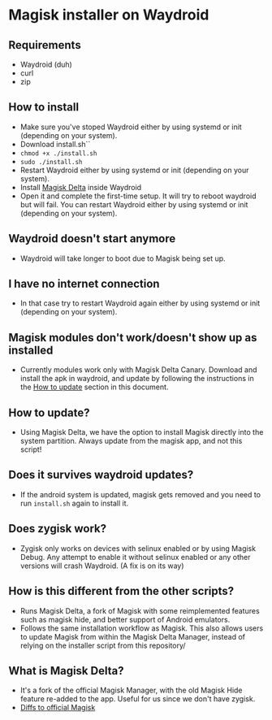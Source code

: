 # Magisk installer on Waydroid

## Requirements
* Waydroid (duh)
* curl
* zip

## How to install
* Make sure you've stoped Waydroid either by using systemd or init (depending on your system).
* Download install.sh``
* `chmod +x ./install.sh`
* `sudo ./install.sh`
* Restart Waydroid either by using systemd or init (depending on your system).
* Install [Magisk Delta](https://huskydg.github.io/magisk-files/) inside Waydroid
* Open it and complete the first-time setup. It will try to reboot waydroid but will fail. You can restart Waydroid either by using systemd or init (depending on your system).

## Waydroid doesn't start anymore
* Waydroid will take longer to boot due to Magisk being set up.

## I have no internet connection
* In that case try to restart Waydroid again either by using systemd or init (depending on your system).

## Magisk modules don't work/doesn't show up as installed
* Currently modules work only with Magisk Delta Canary. Download and install the apk in waydroid, and update by following the instructions in the [How to update](#how-to-update) section in this document.

## How to update?
* Using Magisk Delta, we have the option to install Magisk directly into the system partition. Always update from the magisk app, and not this script!

## Does it survives waydroid updates?
* If the android system is updated, magisk gets removed and you need to run `install.sh` again to install it.

## Does zygisk work?
* Zygisk only works on devices with selinux enabled or by using Magisk Debug. Any attempt to enable it without selinux enabled or any other versions will crash Waydroid. (A fix is on its way)

## How is this different from the other scripts?
* Runs Magisk Delta, a fork of Magisk with some reimplemented features such as magisk hide, and better support of Android emulators.
* Follows the same installation workflow as Magisk. This also allows users to update Magisk from within the Magisk Delta Manager, instead of relying on the installer script from this repository/

## What is Magisk Delta?
* It's a fork of the official Magisk Manager, with the old Magisk Hide feature re-added to the app. Useful for us since we don't have zygisk.
* [Diffs to official Magisk](https://github.com/HuskyDG/magisk-files/blob/main/note_stable.md#diffs-to-official-magisk)
